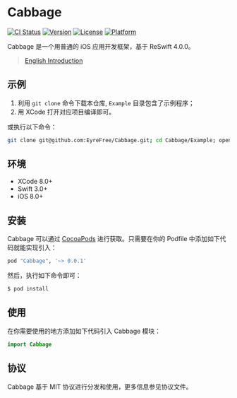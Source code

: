 # Cabbage

[![CI Status](http://img.shields.io/travis/EyreFree/Cabbage.svg?style=flat)](https://travis-ci.org/EyreFree/Cabbage)
[![Version](https://img.shields.io/cocoapods/v/Cabbage.svg?style=flat)](http://cocoapods.org/pods/Cabbage)
[![License](https://img.shields.io/cocoapods/l/Cabbage.svg?style=flat)](http://cocoapods.org/pods/Cabbage)
[![Platform](https://img.shields.io/cocoapods/p/Cabbage.svg?style=flat)](http://cocoapods.org/pods/Cabbage)

Cabbage 是一个用普通的 iOS 应用开发框架，基于 ReSwift 4.0.0。

> [English Introduction](https://github.com/EyreFree/Cabbage/blob/master/README.md)

## 示例

1. 利用 `git clone` 命令下载本仓库, `Example` 目录包含了示例程序；
2. 用 XCode 打开对应项目编译即可。

或执行以下命令：

```bash
git clone git@github.com:EyreFree/Cabbage.git; cd Cabbage/Example; open 'Cabbage.xcworkspace'
```

## 环境

- XCode 8.0+
- Swift 3.0+
- iOS 8.0+

## 安装

Cabbage 可以通过 [CocoaPods](http://cocoapods.org) 进行获取。只需要在你的 Podfile 中添加如下代码就能实现引入：

```ruby
pod "Cabbage", '~> 0.0.1'
```

然后，执行如下命令即可：

```bash
$ pod install
```

## 使用

在你需要使用的地方添加如下代码引入 Cabbage 模块：

```swift
import Cabbage
```

## 协议

Cabbage 基于 MIT 协议进行分发和使用，更多信息参见协议文件。
